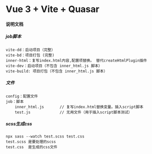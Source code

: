 # Vue 3 + Vite + Quasar

#### 说明文档

##### job脚本

```
vite-dd：启动项目（完整）
vite-bd：项目打包 (完整)
inner-html：复写index.html内容,配置项替换。 替代createHtmlPlugin插件
vite-dev：启动项目（不包含 inner_html.js 脚本）
vite-build: 项目打包（不包含 inner_html.js 脚本）
```

##### 文件

```
config：配置文件
job：脚本
    inner_html.js       // 复写index.html替换变量。插入script脚本
    test.js             // 无用文件（用于插入script脚本测试）

```


##### scss生成css
```
npx sass --watch test.scss test.css
test.scss 是要处理的scss
test.css  是生成的css文件
```